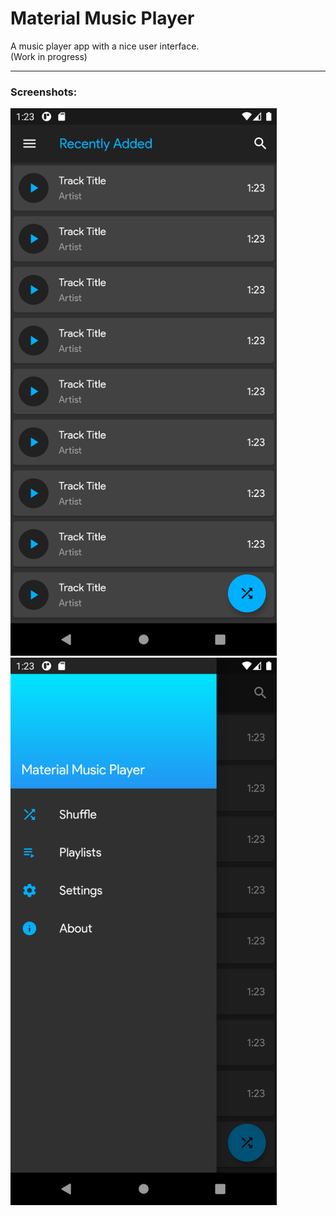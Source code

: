 # Material Music Player

A music player app with a nice user interface.  
(Work in progress)  

- - - -  

### Screenshots: ###
<img src="https://github.com/Harshit-Sonawala/material_music_player/blob/master/screenshots/mmp_ss1.png" width="426">
<img src="https://github.com/Harshit-Sonawala/material_music_player/blob/master/screenshots/mmp_ss2.png" width="426">